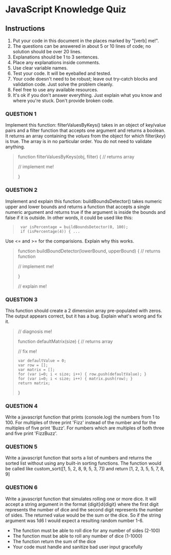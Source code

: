 # JavaScript Knowledge Quiz

## Instructions

1. Put your code in this document in the places marked by "[verb] me!".
2. The questions can be answered in about 5 or 10 lines of code; no solution should be over 20 lines.
3. Explanations should be 1 to 3 sentences.
4. Place any explanations inside comments.
5. Use clear variable names.
6. Test your code.  It will be eyeballed and tested.
7. Your code doesn't need to be robust; leave out try-catch blocks and validation code.  Just solve the problem cleanly.
8. Feel free to use any available resources.
9. It's ok if you don't answer everything.  Just explain what you know and where you're stuck.  Don't provide broken code.

### QUESTION 1

Implement this function: filterValuesByKeys() takes in an object of key/value pairs and a filter function that accepts one argument and returns a boolean. It returns an array containing the *values* from the object for which filter(*key*) is true.  The array is in no particular order. You do not need to validate anything.

> function filterValuesByKeys(obj, filter) {  // returns array
>
> // implement me!
>
> }

### QUESTION 2

Implement and explain this function: buildBoundsDetector() takes numeric upper and lower bounds and returns a function that accepts a single numeric argument and returns true if the argument is inside the bounds and false if it is outside.  In other words, it could be used like this:
>      var isPercentage = buildBoundsDetector(0, 100);
>      if (isPercentage(4)) { ...
Use <= and >= for the comparisions. Explain why this works.
> function buildBoundDetector(lowerBound, upperBound) {  // returns function
>
> // implement me!
>
> }
>
> // explain me!

### QUESTION 3

This function should create a 2 dimension array pre-populated with zeros.  The output appears correct, but it has a bug. Explain what's wrong and fix it.

> // diagnosis me!
>
> function defaultMatrix(size) { // returns array
>
>// fix me!
>
>     var defaultValue = 0;
>     var row = [];
>     var matrix = [];
>     for (var i=0; i < size; i++) { row.push(defaultValue); }
>     for (var i=0; i < size; i++) { matrix.push(row); }
>     return matrix;
> }

### QUESTION 4

Write a javascript function that prints (console.log) the numbers from 1 to 100. For multiples of three print 'Fizz' instead of the number and for the multiples of five print 'Buzz'. For numbers which are multiples of both three and five print 'FizzBuzz'.

### QUESTION 5

Write a javascript function that sorts a list of numbers and returns the sorted
list without using any built-in sorting functions. The function would be called like
custom_sort([1, 5, 2, 8, 9, 5, 3, 7]) and return [1, 2, 3, 5, 5, 7, 8, 9]

### QUESTION 6

Write a javascript function that simulates rolling one or more dice. It will accept
a string argument in the format {digit}d{digit} where the first digit represents
the number of dice and the second digit represents the number of sides. The returned
value would be the sum or the dice. So if the string argument was 1d6 I would expect
a resulting random number 1-6.

* The function must be able to roll dice for any number of sides (2-100)
* The function must be able to roll any number of dice (1-1000)
* The function return the sum of the dice
* Your code must handle and sanitize bad user input gracefully
